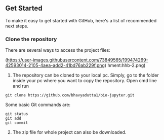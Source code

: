 ## Get Started
To make it easy to get started with GitHub, here's a list of recommended next steps.



### Clone the repository
There are several ways to access the project files:

(https://user-images.githubusercontent.com/73849565/199474269-42593014-2105-4aea-add2-41bd76ab229f.png)
hment:hhb-2.png)

1) The repository can be cloned to your local pc. Simply, go to the folder inside your pc where you want to copy the repository.
Open cmd line and run
```
git clone https://github.com/bhavyadutta1/bio-jupyter.git
```
Some basic Git commands are:

```
git status
git add
git commit
```
2) The zip file for whole project can also be downloaded.


